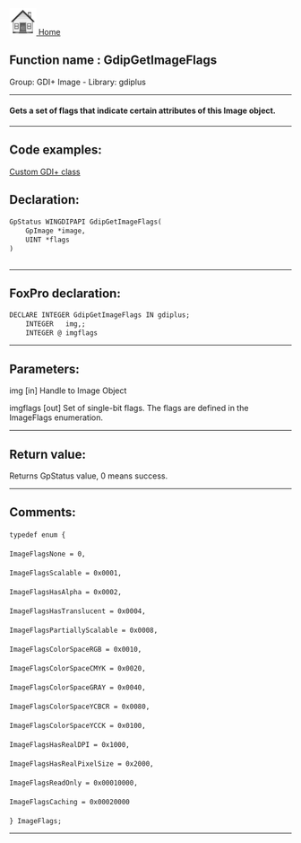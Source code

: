 [<img src="../../images/home.png"> Home ](https://github.com/VFPX/Win32API)  

## Function name : GdipGetImageFlags
Group: GDI+ Image - Library: gdiplus    
***  


#### Gets a set of flags that indicate certain attributes of this Image object.

***  


## Code examples:
[Custom GDI+ class](../../samples/sample_450.md)  

## Declaration:
```foxpro  
GpStatus WINGDIPAPI GdipGetImageFlags(
	GpImage *image,
	UINT *flags
)
  
```  
***  


## FoxPro declaration:
```foxpro  
DECLARE INTEGER GdipGetImageFlags IN gdiplus;
	INTEGER   img,;
	INTEGER @ imgflags  
```  
***  


## Parameters:
img
[in] Handle to Image Object

imgflags
[out] Set of single-bit flags. The flags are defined in the ImageFlags enumeration.

  
***  


## Return value:
Returns GpStatus value, 0 means success.  
***  


## Comments:
<code>typedef enum {  
	ImageFlagsNone = 0,  
	ImageFlagsScalable = 0x0001,  
	ImageFlagsHasAlpha = 0x0002,  
	ImageFlagsHasTranslucent = 0x0004,  
	ImageFlagsPartiallyScalable = 0x0008,  
	ImageFlagsColorSpaceRGB = 0x0010,  
	ImageFlagsColorSpaceCMYK = 0x0020,  
	ImageFlagsColorSpaceGRAY = 0x0040,  
	ImageFlagsColorSpaceYCBCR = 0x0080,  
	ImageFlagsColorSpaceYCCK = 0x0100,  
	ImageFlagsHasRealDPI = 0x1000,  
	ImageFlagsHasRealPixelSize = 0x2000,  
	ImageFlagsReadOnly = 0x00010000,  
	ImageFlagsCaching = 0x00020000  
} ImageFlags;</code>  
  
***  

